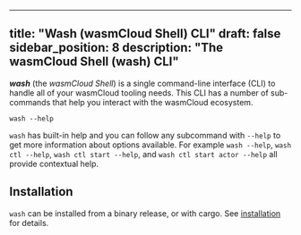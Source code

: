 

---
title: "Wash (wasmCloud Shell) CLI"
draft: false
sidebar_position: 8
description: "The wasmCloud Shell (wash) CLI"
---

**_wash_** (the _wasmCloud Shell_) is a single command-line interface (CLI) to handle all of your wasmCloud tooling needs. This CLI has a number of sub-commands that help you interact with the wasmCloud ecosystem.

```
wash --help
```

`wash` has built-in help and you can follow any subcommand with `--help` to get more information about options available. For example `wash --help`, `wash ctl --help`, `wash ctl start --help`, and `wash ctl start actor --help` all provide contextual help.

## Installation

`wash` can be installed from a binary release, or with cargo. See [installation](/docs/installation) for details.
